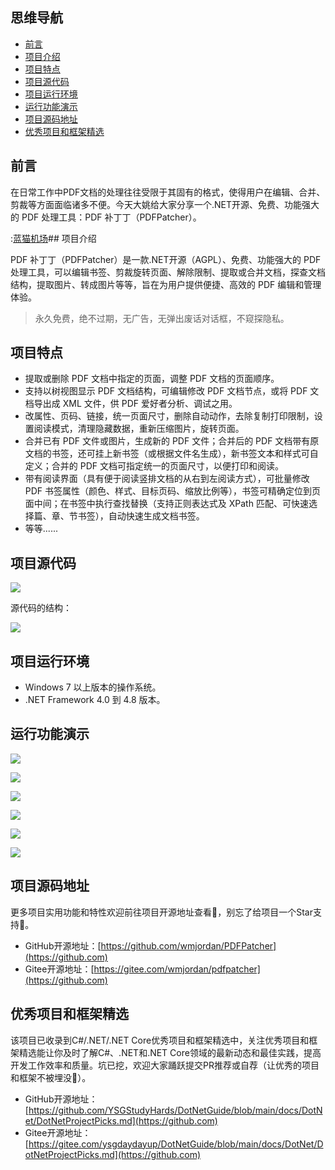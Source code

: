 ## 思维导航

* [前言](https://github.com)
* [项目介绍](https://github.com)
* [项目特点](https://github.com)
* [项目源代码](https://github.com)
* [项目运行环境](https://github.com)
* [运行功能演示](https://github.com)
* [项目源码地址](https://github.com)
* [优秀项目和框架精选](https://github.com)

## 前言


在日常工作中PDF文档的处理往往受限于其固有的格式，使得用户在编辑、合并、剪裁等方面面临诸多不便。今天大姚给大家分享一个.NET开源、免费、功能强大的 PDF 处理工具：PDF 补丁丁（PDFPatcher）。


:[蓝猫机场](https://fenfang.org)## 项目介绍


PDF 补丁丁（PDFPatcher）是一款.NET开源（AGPL）、免费、功能强大的 PDF 处理工具，可以编辑书签、剪裁旋转页面、解除限制、提取或合并文档，探查文档结构，提取图片、转成图片等等，旨在为用户提供便捷、高效的 PDF 编辑和管理体验。



> 永久免费，绝不过期，无广告，无弹出废话对话框，不窥探隐私。


## 项目特点


* 提取或删除 PDF 文档中指定的页面，调整 PDF 文档的页面顺序。
* 支持以树视图显示 PDF 文档结构，可编辑修改 PDF 文档节点，或将 PDF 文档导出成 XML 文件，供 PDF 爱好者分析、调试之用。
* 改属性、页码、链接，统一页面尺寸，删除自动动作，去除复制打印限制，设置阅读模式，清理隐藏数据，重新压缩图片，旋转页面。
* 合并已有 PDF 文件或图片，生成新的 PDF 文件；合并后的 PDF 文档带有原文档的书签，还可挂上新书签（或根据文件名生成），新书签文本和样式可自定义；合并的 PDF 文档可指定统一的页面尺寸，以便打印和阅读。
* 带有阅读界面（具有便于阅读竖排文档的从右到左阅读方式），可批量修改 PDF 书签属性（颜色、样式、目标页码、缩放比例等），书签可精确定位到页面中间；在书签中执行查找替换（支持正则表达式及 XPath 匹配、可快速选择篇、章、节书签），自动快速生成文档书签。
* 等等......


## 项目源代码


![](https://img2024.cnblogs.com/blog/1336199/202412/1336199-20241209195936491-828130539.png)


源代码的结构：


![](https://img2024.cnblogs.com/blog/1336199/202412/1336199-20241209195950897-1025925820.png)


## 项目运行环境


* Windows 7 以上版本的操作系统。
* .NET Framework 4\.0 到 4\.8 版本。


## 运行功能演示


![](https://img2024.cnblogs.com/blog/1336199/202412/1336199-20241209200004939-1396991107.png)


![](https://img2024.cnblogs.com/blog/1336199/202412/1336199-20241209200009676-1661942784.png)


![](https://img2024.cnblogs.com/blog/1336199/202412/1336199-20241209200016896-728361793.png)


![](https://img2024.cnblogs.com/blog/1336199/202412/1336199-20241209200023790-712466779.png)


![](https://img2024.cnblogs.com/blog/1336199/202412/1336199-20241209200030603-719996128.png)


![](https://img2024.cnblogs.com/blog/1336199/202412/1336199-20241209200037370-1215318457.png)


## 项目源码地址


更多项目实用功能和特性欢迎前往项目开源地址查看👀，别忘了给项目一个Star支持💖。


* GitHub开源地址：[https://github.com/wmjordan/PDFPatcher](https://github.com)
* Gitee开源地址：[https://gitee.com/wmjordan/pdfpatcher](https://github.com)


## 优秀项目和框架精选


该项目已收录到C\#/.NET/.NET Core优秀项目和框架精选中，关注优秀项目和框架精选能让你及时了解C\#、.NET和.NET Core领域的最新动态和最佳实践，提高开发工作效率和质量。坑已挖，欢迎大家踊跃提交PR推荐或自荐（让优秀的项目和框架不被埋没🤞）。


* GitHub开源地址：[https://github.com/YSGStudyHards/DotNetGuide/blob/main/docs/DotNet/DotNetProjectPicks.md](https://github.com)
* Gitee开源地址：[https://gitee.com/ysgdaydayup/DotNetGuide/blob/main/docs/DotNet/DotNetProjectPicks.md](https://github.com)


